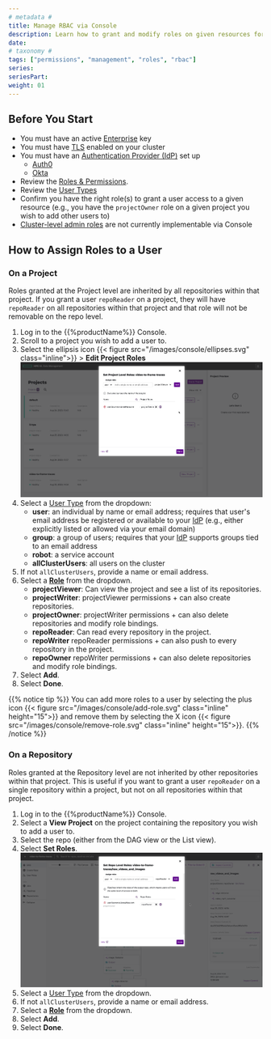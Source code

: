 ```yaml
---
# metadata # 
title: Manage RBAC via Console
description: Learn how to grant and modify roles on given resources for a user.
date: 
# taxonomy #
tags: ["permissions", "management", "roles", "rbac"]
series:
seriesPart:
weight: 01
---
```



## Before You Start 

- You must have an active [Enterprise](/{{%release%}}/set-up/enterprise/activate-via-helm) key 
- You must have [TLS](/{{%release%}}/set-up/tls) enabled on your cluster
- You must have an [Authentication Provider (IdP)](/{{%release%}}/set-up/connectors) set up
    - [Auth0](/{{%release%}}/set-up/connectors/auth0)
    - [Okta](/{{%release%}}/set-up/connectors/okta)
- Review the [Roles & Permissions](/{{%release%}}/set-up/authorization/permissions).
- Review the [User Types](/{{%release%}}/set-up/authorization/#authorization-rbac-users-types) 
- Confirm you have the right role(s) to grant a user access to a given resource (e.g., you have the `projectOwner` role on a given project you wish to add other users to)
- [Cluster-level admin roles](/{{%release%}}/set-up/authorization/permissions/#access-control-rbac-roles--permissions-admin-roles) are not currently implementable via Console


## How to Assign Roles to a User 

### On a Project

Roles granted at the Project level are inherited by all repositories within that project. If you grant a user `repoReader` on a project, they will have `repoReader` on all repositories within that project and that role will not be removable on the repo level.

1. Log in to the {{%productName%}} Console.
2. Scroll to a project you wish to add a user to.
3. Select the ellipsis icon {{< figure src="/images/console/ellipses.svg" class="inline">}} > **Edit Project Roles**
    ![rbac](/images/console/rbac-project.png)
4. Select a [User Type](/{{%release%}}/set-up/authorization/#authorization-rbac-users-types)  from the dropdown:
   - **user**: an individual by name or email address; requires that user's email address be registered or available to your [IdP](/{{%release%}}/set-up/connectors) (e.g., either explicitly listed or allowed via your email domain)
   - **group**: a group of users; requires that your [IdP](/{{%release%}}/set-up/connectors) supports groups tied to an email address
   - **robot**: a service account
   - **allClusterUsers**: all users on the cluster
5. If not `allClusterUsers`, provide a name or email address.
6. Select a [**Role**](/{{%release%}}/set-up/authorization/permissions) from the dropdown.
   - **projectViewer**: Can view the project and see a list of its repositories.
   - **projectWriter**: projectViewer permissions + can also create repositories.
   - **projectOwner**: projectWriter permissions + can also delete repositories and modify role bindings.
   - **repoReader**: Can read every repository in the project.
   - **repoWriter** repoReader permissions + can also push to every repository in the project.
   - **repoOwner** repoWriter permissions + can also delete repositories and modify role bindings.
7. Select **Add**.
8. Select **Done**.

{{% notice tip %}}
You can add more roles to a user by selecting the plus icon {{< figure src="/images/console/add-role.svg" class="inline" height="15">}} and remove them by selecting the X icon {{< figure src="/images/console/remove-role.svg" class="inline" height="15">}}.
{{% /notice %}}

### On a Repository

Roles granted at the Repository level are not inherited by other repositories within that project. This is useful if you want to grant a user `repoReader` on a single repository within a project, but not on all repositories within that project.

1. Log in to the {{%productName%}} Console.
2. Select a **View Project** on the project containing the repository you wish to add a user to.
3. Select the repo (either from the DAG view or the List view).
4. Select **Set Roles**.
   ![rbac](/images/console/rbac-repo.png)
5.  Select a [User Type](/{{%release%}}/set-up/authorization/#authorization-rbac-users-types)  from the dropdown.
6. If not `allClusterUsers`, provide a name or email address.
7. Select a [**Role**](/{{%release%}}/set-up/authorization/permissions) from the dropdown.
8. Select **Add**.
9.  Select **Done**.